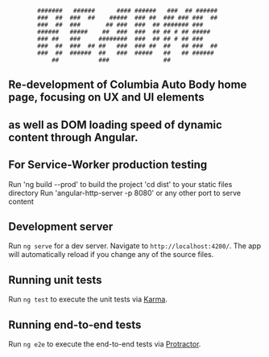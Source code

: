             #######   ######      #### ######   ###  ## ###### 
            ###  ##  ###  ##    #####  ### ##  ### ### ###  ##
            ###  ##  ###       ## ###  ###  ## ####### ###    
            ######   #####    ##  ###  ###  ## ## # ## #####  
            ### ##   ###     ########  ###  ## ## # ## ###    
            ###  ##  ###  ## ##   ###  ### ##  ##   ## ###  ##
            ###  ##  ######  ##   ###  #####   ##   ## ###### 
                ##           ###               ##            

## Re-development of Columbia Auto Body home page, focusing on UX and UI elements
## as well as DOM loading speed of dynamic content through Angular.



## For Service-Worker production testing

Run 'ng build --prod' to build the project
'cd dist' to your static files directory
Run 'angular-http-server -p 8080' or any other port to serve content

## Development server

Run `ng serve` for a dev server. Navigate to `http://localhost:4200/`. The app 
will automatically reload if you change any of the source files.

## Running unit tests

Run `ng test` to execute the unit tests via [Karma](https://karma-runner.github.io).

## Running end-to-end tests

Run `ng e2e` to execute the end-to-end tests via [Protractor](http://www.protractortest.org/).

